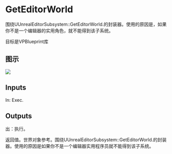 # GetEditorWorld

围绕UUnrealEditorSubsystem::GetEditorWorld.的封装器。使用的原因是，如果你不是一个编辑器的实用角色，就不能得到该子系统。

目标是VPBlueprint库

## 图示

![]($-20221218-21305087.png)

## Inputs

In: Exec.  

## Outputs

出：执行。

返回值。世界对象参考。围绕UUnrealEditorSubsystem::GetEditorWorld.的封装器。使用的原因是如果你不是一个编辑器实用程序员就不能得到该子系统。
